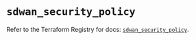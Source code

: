 # `sdwan_security_policy`

Refer to the Terraform Registry for docs: [`sdwan_security_policy`](https://registry.terraform.io/providers/ciscodevnet/sdwan/0.8.0/docs/resources/security_policy).
